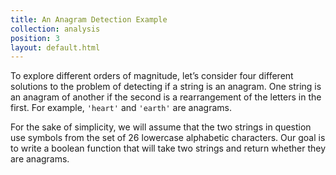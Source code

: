 ```yaml
---
title: An Anagram Detection Example
collection: analysis
position: 3
layout: default.html
---
```


To explore different orders of magnitude, let’s consider four different
solutions to the problem of detecting if a string is an anagram. One string is
an anagram of another if the second is a rearrangement of the letters in the
first. For example, `'heart'` and `'earth'` are anagrams.

For the sake of simplicity, we will assume that the two strings in question use
symbols from the set of 26 lowercase alphabetic characters. Our goal is to
write a boolean function that will take two strings and return whether they
are anagrams.


<!-- language python -->
<!-- literate analysis/anagrams.py -->
<!-- /language -->

<!-- language javascript -->
<!-- literate analysis/anagrams.js -->
<!-- /language -->
